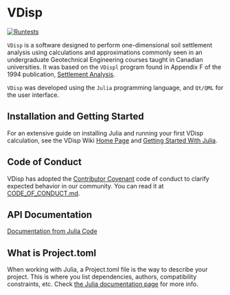 
# VDisp

[![Runtests](https://github.com/smiths/vdisp/actions/workflows/Runtests.yml/badge.svg)](https://github.com/smiths/vdisp/actions/workflows/Runtests.yml)

`VDisp` is a software designed to perform one-dimensional soil settlement analysis using calculations and approximations commonly seen in an undergraduate Geotechnical Engineering courses taught in Canadian universities. It was based on the `VDispl` program found in Appendix F of the 1994 publication, [Settlement Analysis](https://www.publications.usace.army.mil/Portals/76/Publications/EngineerManuals/EM_1110-1-1904.pdf).

`VDisp` was developed using the `Julia` programming language, and `Qt/QML` for the user interface.

## Installation and Getting Started

For an extensive guide on installing Julia and running your first VDisp calculation, see the VDisp Wiki [Home Page](https://github.com/smiths/vdisp/wiki#vdisp) and [Getting Started With Julia](https://github.com/smiths/vdisp/wiki/Getting-Started-with-Julia#installation).

## Code of Conduct

VDisp has adopted the [Contributor Covenant](https://contributor-covenant.org/) code of conduct to clarify expected behavior in our community. You can read it at [CODE_OF_CONDUCT.md](CODE_OF_CONDUCT.md).

## API Documentation

[Documentation from Julia Code](https://smiths.github.io/vdisp/dev/)

## What is Project.toml

When working with Julia, a Project.toml file is the way to describe your project. This is where you list dependencies, authors, compatibility constraints, etc. Check [the Julia documentation page](https://pkgdocs.julialang.org/v1/toml-files/) for more info.
